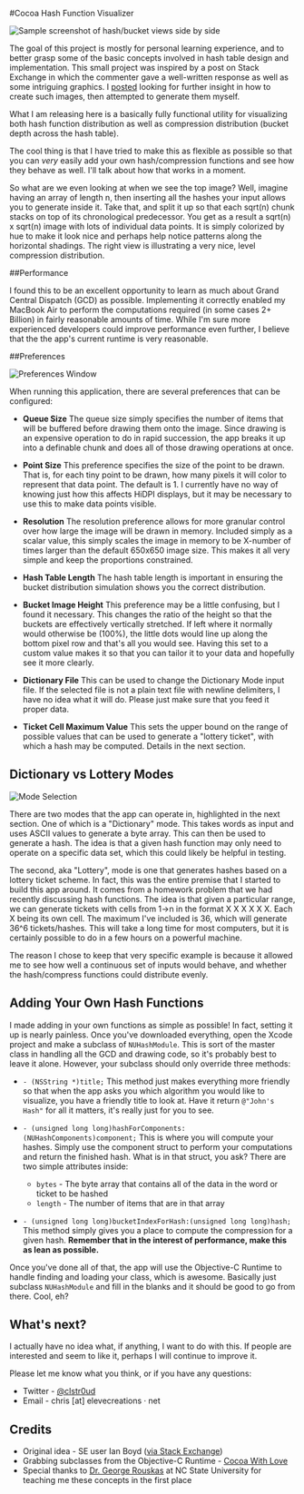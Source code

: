 #Cocoa Hash Function Visualizer

![](http://cl.ly/image/3z171w0z1503/screenshot_hv.png "Sample screenshot of hash/bucket views side by side")

The goal of this project is mostly for personal learning experience, and to better grasp some of the basic concepts involved in hash table design and implementation. This small project was inspired by a post on Stack Exchange in which the commenter gave a well-written response as well as some intriguing graphics. I [posted](http://programmers.stackexchange.com/questions/177260/hash-algorithm-randomness-visualization) looking for further insight in how to create such images, then attempted to generate them myself.

What I am releasing here is a basically fully functional utility for visualizing both hash function distribution as well as compression distribution (bucket depth across the hash table).

The cool thing is that I have tried to make this as flexible as possible so that you can _very_ easily add your own hash/compression functions and see how they behave as well. I'll talk about how that works in a moment.

So what are we even looking at when we see the top image? Well, imagine having an array of length n, then inserting all the hashes your input allows you to generate inside it. Take that, and split it up so that each sqrt(n) chunk stacks on top of its chronological predecessor. You get as a result a sqrt(n) x sqrt(n) image with lots of individual data points. It is simply colorized by hue to make it look nice and perhaps help notice patterns along the horizontal shadings. The right view is illustrating a very nice, level compression distribution.
 
##Performance

I found this to be an excellent opportunity to learn as much about Grand Central Dispatch (GCD) as possible. Implementing it correctly enabled my MacBook Air to perform the computations required (in some cases 2+ Billion) in fairly reasonable amounts of time. While I'm sure more experienced developers could improve performance even further, I believe that the the app's current runtime is very reasonable.


##Preferences

![Preferences Window](http://cl.ly/image/1V1B3D152t26/preferences_window.png)

When running this application, there are several preferences that can be configured:

*	**Queue Size**
	The queue size simply specifies the number of items that will be buffered before drawing them onto the image. Since drawing is an expensive operation to do in rapid succession, the app breaks it up into a definable chunk and does all of those drawing operations at once.
	
*	**Point Size**
	This preference specifies the size of the point to be drawn. That is, for each tiny point to be drawn, how many pixels it will color to represent that data point. The default is 1. I currently have no way of knowing just how this affects HiDPI displays, but it may be necessary to use this to make data points visible.
	
*	**Resolution**
	The resolution preference allows for more granular control over how large the image will be drawn in memory. Included simply as a scalar value, this simply scales the image in memory to be X-number of times larger than the default 650x650 image size. This makes it all very simple and keep the proportions constrained.
	
*	**Hash Table Length**
	The hash table length is important in ensuring the bucket distribution simulation shows you the correct distribution.
	
*	**Bucket Image Height**
	This preference may be a little confusing, but I found it necessary. This changes the ratio of the height so that the buckets are effectively vertically stretched. If left where it normally would otherwise be (100%), the little dots would line up along the bottom pixel row and that's all you would see. Having this set to a custom value makes it so that you can tailor it to your data and hopefully see it more clearly.
	
*	**Dictionary File**
	This can be used to change the Dictionary Mode input file. If the selected file is not a plain text file with newline delimiters, I have no idea what it will do. Please just make sure that you feed it proper data.
	
*	**Ticket Cell Maximum Value**
	This sets the upper bound on the range of possible values that can be used to generate a "lottery ticket", with which a hash may be computed. Details in the next section.	

## Dictionary vs Lottery Modes

![Mode Selection](http://cl.ly/image/3b2k2m461a3R/Screen%20Shot%202012-12-12%20at%204.03.10%20PM.png)

There are two modes that the app can operate in, highlighted in the next section. One of which is a "Dictionary" mode. This takes words as input and uses ASCII values to generate a byte array. This can then be used to generate a hash. The idea is that a given hash function may only need to operate on a specific data set, which this could likely be helpful in testing.

The second, aka "Lottery", mode is one that generates hashes based on a lottery ticket scheme. In fact, this was the entire premise that I started to build this app around. It comes from a homework problem that we had recently discussing hash functions. The idea is that given a particular range, we can generate tickets with cells from 1->n in the format X X X X X X. Each X being its own cell. The maximum I've included is 36, which will generate 36^6 tickets/hashes. This will take a long time for most computers, but it is certainly possible to do in a few hours on a powerful machine.

The reason I chose to keep that very specific example is because it allowed me to see how well a continuous set of inputs would behave, and whether the hash/compress functions could distribute evenly.

## Adding Your Own Hash Functions

I made adding in your own functions as simple as possible! In fact, setting it up is nearly painless. Once you've downloaded everything, open the Xcode project and make a subclass of `NUHashModule`. This is sort of the master class in handling all the GCD and drawing code, so it's probably best to leave it alone. However, your subclass should only override three methods:

* `- (NSString *)title;` This method just makes everything more friendly so that when the app asks you which algorithm you would like to visualize, you have a friendly title to look at. Have it return `@"John's Hash"` for all it matters, it's really just for you to see.

* `- (unsigned long long)hashForComponents:(NUHashComponents)component;` This is where you will compute your hashes. Simply use the component struct to perform your computations and return the finished hash. What is in that struct, you ask? There are two simple attributes inside: 
	* `bytes`  - The byte array that contains all of the data in the word or ticket to be hashed
	* `length` - The number of items that are in that array

* `- (unsigned long long)bucketIndexForHash:(unsigned long long)hash;` This method simply gives you a place to compute the compression for a given hash. **Remember that in the interest of performance, make this as lean as possible.**

Once you've done all of that, the app will use the Objective-C Runtime to handle finding and loading your class, which is awesome. Basically just subclass `NUHashModule` and fill in the blanks and it should be good to go from there. Cool, eh?

## What's next?

I actually have no idea what, if anything, I want to do with this. If people are interested and seem to like it, perhaps I will continue to improve it.

Please let me know what you think, or if you have any questions:

* Twitter - [@clstr0ud](https://twitter.com/clstr0ud)
* Email - chris [at] elevecreations · net

## Credits
* Original idea - SE user Ian Boyd ([via Stack Exchange](http://programmers.stackexchange.com/a/145633/73699))
* Grabbing subclasses from the Objective-C Runtime - [Cocoa With Love](http://cl.ly/0G1A07283Z1O)
* Special thanks to [Dr. George Rouskas](http://rouskas.csc.ncsu.edu) at NC State University for teaching me these concepts in the first place